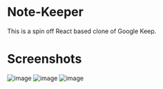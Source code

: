 # Note-Keeper
This is a spin off React based clone of Google Keep.

# Screenshots
![image](https://user-images.githubusercontent.com/51380434/118527908-5d4c7500-b75f-11eb-86d9-d3746740c486.png)
![image](https://user-images.githubusercontent.com/51380434/118527966-6d645480-b75f-11eb-8e3d-db596fa03284.png)
![image](https://user-images.githubusercontent.com/51380434/118527993-7523f900-b75f-11eb-817b-352136ba86b1.png)

